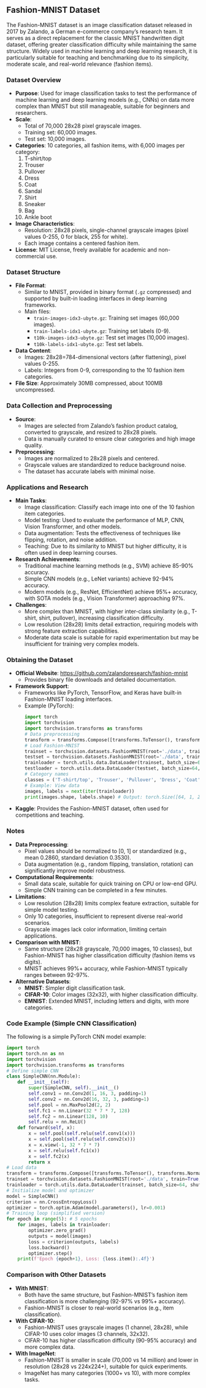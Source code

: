 ## Fashion-MNIST Dataset
The Fashion-MNIST dataset is an image classification dataset released in 2017 by Zalando, a German e-commerce company’s research team. It serves as a direct replacement for the classic MNIST handwritten digit dataset, offering greater classification difficulty while maintaining the same structure. Widely used in machine learning and deep learning research, it is particularly suitable for teaching and benchmarking due to its simplicity, moderate scale, and real-world relevance (fashion items).

### Dataset Overview
- **Purpose**: Used for image classification tasks to test the performance of machine learning and deep learning models (e.g., CNNs) on data more complex than MNIST but still manageable, suitable for beginners and researchers.
- **Scale**:
  - Total of 70,000 28x28 pixel grayscale images.
  - Training set: 60,000 images.
  - Test set: 10,000 images.
- **Categories**: 10 categories, all fashion items, with 6,000 images per category:
  1. T-shirt/top
  2. Trouser
  3. Pullover
  4. Dress
  5. Coat
  6. Sandal
  7. Shirt
  8. Sneaker
  9. Bag
  10. Ankle boot
- **Image Characteristics**:
  - Resolution: 28x28 pixels, single-channel grayscale images (pixel values 0-255, 0 for black, 255 for white).
  - Each image contains a centered fashion item.
- **License**: MIT License, freely available for academic and non-commercial use.

### Dataset Structure
- **File Format**:
  - Similar to MNIST, provided in binary format (`.gz` compressed) and supported by built-in loading interfaces in deep learning frameworks.
  - Main files:
    - `train-images-idx3-ubyte.gz`: Training set images (60,000 images).
    - `train-labels-idx1-ubyte.gz`: Training set labels (0-9).
    - `t10k-images-idx3-ubyte.gz`: Test set images (10,000 images).
    - `t10k-labels-idx1-ubyte.gz`: Test set labels.
- **Data Content**:
  - Images: 28x28=784-dimensional vectors (after flattening), pixel values 0-255.
  - Labels: Integers from 0-9, corresponding to the 10 fashion item categories.
- **File Size**: Approximately 30MB compressed, about 100MB uncompressed.

### Data Collection and Preprocessing
- **Source**:
  - Images are selected from Zalando’s fashion product catalog, converted to grayscale, and resized to 28x28 pixels.
  - Data is manually curated to ensure clear categories and high image quality.
- **Preprocessing**:
  - Images are normalized to 28x28 pixels and centered.
  - Grayscale values are standardized to reduce background noise.
  - The dataset has accurate labels with minimal noise.

### Applications and Research
- **Main Tasks**:
  - Image classification: Classify each image into one of the 10 fashion item categories.
  - Model testing: Used to evaluate the performance of MLP, CNN, Vision Transformer, and other models.
  - Data augmentation: Tests the effectiveness of techniques like flipping, rotation, and noise addition.
  - Teaching: Due to its similarity to MNIST but higher difficulty, it is often used in deep learning courses.
- **Research Achievements**:
  - Traditional machine learning methods (e.g., SVM) achieve 85-90% accuracy.
  - Simple CNN models (e.g., LeNet variants) achieve 92-94% accuracy.
  - Modern models (e.g., ResNet, EfficientNet) achieve 95%+ accuracy, with SOTA models (e.g., Vision Transformer) approaching 97%.
- **Challenges**:
  - More complex than MNIST, with higher inter-class similarity (e.g., T-shirt, shirt, pullover), increasing classification difficulty.
  - Low resolution (28x28) limits detail extraction, requiring models with strong feature extraction capabilities.
  - Moderate data scale is suitable for rapid experimentation but may be insufficient for training very complex models.

### Obtaining the Dataset
- **Official Website**: https://github.com/zalandoresearch/fashion-mnist
  - Provides binary file downloads and detailed documentation.
- **Framework Support**:
  - Frameworks like PyTorch, TensorFlow, and Keras have built-in Fashion-MNIST loading interfaces.
  - Example (PyTorch):
    ```python
    import torch
    import torchvision
    import torchvision.transforms as transforms
    # Data preprocessing
    transform = transforms.Compose([transforms.ToTensor(), transforms.Normalize((0.2860,), (0.3530,))])
    # Load Fashion-MNIST
    trainset = torchvision.datasets.FashionMNIST(root='./data', train=True, download=True, transform=transform)
    testset = torchvision.datasets.FashionMNIST(root='./data', train=False, download=True, transform=transform)
    trainloader = torch.utils.data.DataLoader(trainset, batch_size=64, shuffle=True)
    testloader = torch.utils.data.DataLoader(testset, batch_size=64, shuffle=False)
    # Category names
    classes = ('T-shirt/top', 'Trouser', 'Pullover', 'Dress', 'Coat', 'Sandal', 'Shirt', 'Sneaker', 'Bag', 'Ankle boot')
    # Example: View data
    images, labels = next(iter(trainloader))
    print(images.shape, labels.shape) # Output: torch.Size([64, 1, 28, 28]) torch.Size([64])
    ```
- **Kaggle**: Provides the Fashion-MNIST dataset, often used for competitions and teaching.

### Notes
- **Data Preprocessing**:
  - Pixel values should be normalized to [0, 1] or standardized (e.g., mean 0.2860, standard deviation 0.3530).
  - Data augmentation (e.g., random flipping, translation, rotation) can significantly improve model robustness.
- **Computational Requirements**:
  - Small data scale, suitable for quick training on CPU or low-end GPU.
  - Simple CNN training can be completed in a few minutes.
- **Limitations**:
  - Low resolution (28x28) limits complex feature extraction, suitable for simple model testing.
  - Only 10 categories, insufficient to represent diverse real-world scenarios.
  - Grayscale images lack color information, limiting certain applications.
- **Comparison with MNIST**:
  - Same structure (28x28 grayscale, 70,000 images, 10 classes), but Fashion-MNIST has higher classification difficulty (fashion items vs digits).
  - MNIST achieves 99%+ accuracy, while Fashion-MNIST typically ranges between 92-97%.
- **Alternative Datasets**:
  - **MNIST**: Simpler digit classification task.
  - **CIFAR-10**: Color images (32x32), with higher classification difficulty.
  - **EMNIST**: Extended MNIST, including letters and digits, with more categories.

### Code Example (Simple CNN Classification)
The following is a simple PyTorch CNN model example:
```python
import torch
import torch.nn as nn
import torchvision
import torchvision.transforms as transforms
# Define simple CNN
class SimpleCNN(nn.Module):
    def __init__(self):
        super(SimpleCNN, self).__init__()
        self.conv1 = nn.Conv2d(1, 16, 3, padding=1)
        self.conv2 = nn.Conv2d(16, 32, 3, padding=1)
        self.pool = nn.MaxPool2d(2, 2)
        self.fc1 = nn.Linear(32 * 7 * 7, 128)
        self.fc2 = nn.Linear(128, 10)
        self.relu = nn.ReLU()
    def forward(self, x):
        x = self.pool(self.relu(self.conv1(x)))
        x = self.pool(self.relu(self.conv2(x)))
        x = x.view(-1, 32 * 7 * 7)
        x = self.relu(self.fc1(x))
        x = self.fc2(x)
        return x
# Load data
transform = transforms.Compose([transforms.ToTensor(), transforms.Normalize((0.2860,), (0.3530,))])
trainset = torchvision.datasets.FashionMNIST(root='./data', train=True, download=True, transform=transform)
trainloader = torch.utils.data.DataLoader(trainset, batch_size=64, shuffle=True)
# Initialize model and optimizer
model = SimpleCNN()
criterion = nn.CrossEntropyLoss()
optimizer = torch.optim.Adam(model.parameters(), lr=0.001)
# Training loop (simplified version)
for epoch in range(5): # 5 epochs
    for images, labels in trainloader:
        optimizer.zero_grad()
        outputs = model(images)
        loss = criterion(outputs, labels)
        loss.backward()
        optimizer.step()
    print(f'Epoch {epoch+1}, Loss: {loss.item():.4f}')
```

### Comparison with Other Datasets
- **With MNIST**:
  - Both have the same structure, but Fashion-MNIST’s fashion item classification is more challenging (92-97% vs 99%+ accuracy).
  - Fashion-MNIST is closer to real-world scenarios (e.g., item classification).
- **With CIFAR-10**:
  - Fashion-MNIST uses grayscale images (1 channel, 28x28), while CIFAR-10 uses color images (3 channels, 32x32).
  - CIFAR-10 has higher classification difficulty (90-95% accuracy) and more complex data.
- **With ImageNet**:
  - Fashion-MNIST is smaller in scale (70,000 vs 14 million) and lower in resolution (28x28 vs 224x224+), suitable for quick experiments.
  - ImageNet has many categories (1000+ vs 10), with more complex tasks.
